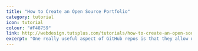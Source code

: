 ```yaml
---
title: "How to Create an Open Source Portfolio"
category: tutorial
icon: tutorial
colour: "#F48759"
link: http://webdesign.tutsplus.com/tutorials/how-to-create-an-open-source-directory-on-github-pages--cms-26225
excerpt: "One really useful aspect of GitHub repos is that they allow us to host static websites thanks to GitHub Pages. But did you know that you can dynamically display all your GitHub repos on your website as well? In this tutorial I’m going to show you a great little trick using repository metadata to create a portfolio of your open source projects."
---
```


